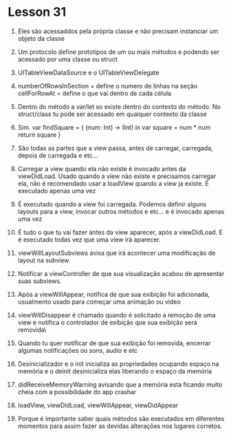 #  Lesson 31

1) Eles são acessaddos pela própria classe e não precisam instanciar um objeto da classe

2) Um protocolo define prototipos de um ou mais métodos e podendo ser acessado por uma classe ou struct

3) UITableViewDataSource e o UITableViewDelegate

4) numberOfRowsInSection = define o numero de linhas na seção
   cellForRowAt = define o que vai dentro de cada célula
   
5)  Dentro do método a var/let so existe dentro do contexto do método. No struct/class tu pode ser acessado em qualquer contexto da classe

6) Sim. var findSquare = { (num: Int) -> (Int) in
    var square = num * num
    return square
}

7) São todas as partes que a view passa, antes de carregar, carregada, depois de carregada e etc...

8) Carregar a view quando ela não existe é invocado antes da viewDidLoad. Usado quando a view não existe  e precisamos carregar ela, não é recomendado usar a loadView quando a view ja existe. É executado apenas uma vez

9) É executado quando a view foi carregada. Podemos definir alguns layouts para a view, invocar outros métodos e etc... e é invocado apenas uma vez
 
10) É tudo o que tu vai fazer antes da view aparecer, após a viewDidLoad. E é executado todas vez que uma view irá aparecer.

11) viewWillLayoutSubviews avisa que irá acontecer uma modificação de layout na subview

12) Notificar a viewController de que sua visualização acabou de apresentar suas subviews.

13) Após a viewWillAppear, notifica de que sua exibição foi adicionada, usualmento usado  para começar uma animação ou video

14) viewWillDisappear é chamado quando é solicitado a remoção de uma view e notifica o controlador de exibição que sua exibição será removida\

15) Quando tu quer notificar de que sua exibição foi removida, encerrar algumas notificações ou sons, audio e etc

16) Desinicializador e o init inicializa as propriedades ocupando espaço na memória e o deinit desinicializa elas liberando o espaço da memória

17) didReceiveMemoryWarning avisando que a memória esta ficando muito cheia com a possibilidade do app crashar

18) loadView, viewDidLoad, viewWillAppear, viewDidAppear

19) Porque é importante saber quais métodos são executados em diferentes momentos para assim fazer as devidas alterações nos lugares corretos.
